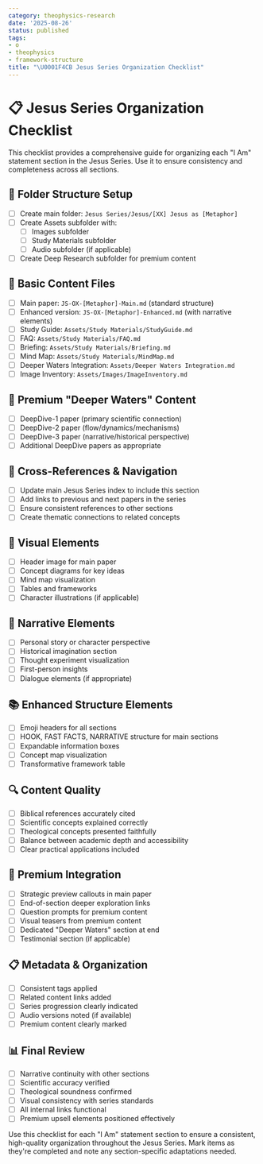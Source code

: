 ```yaml
---
category: theophysics-research
date: '2025-08-26'
status: published
tags:
- o
- theophysics
- framework-structure
title: "\U0001F4CB Jesus Series Organization Checklist"
---
```

   
# 📋 Jesus Series Organization Checklist   
   
This checklist provides a comprehensive guide for organizing each "I Am" statement section in the Jesus Series. Use it to ensure consistency and completeness across all sections.   
   
## 📁 Folder Structure Setup   
   
   
- [ ] Create main folder: `Jesus Series/Jesus/[XX] Jesus as [Metaphor]`   
- [ ] Create Assets subfolder with:   
  - [ ] Images subfolder   
  - [ ] Study Materials subfolder   
  - [ ] Audio subfolder (if applicable)   
- [ ] Create Deep Research subfolder for premium content   
   
## 📄 Basic Content Files   
   
   
- [ ] Main paper: `JS-OX-[Metaphor]-Main.md` (standard structure)   
- [ ] Enhanced version: `JS-OX-[Metaphor]-Enhanced.md` (with narrative elements)   
- [ ] Study Guide: `Assets/Study Materials/StudyGuide.md`   
- [ ] FAQ: `Assets/Study Materials/FAQ.md`   
- [ ] Briefing: `Assets/Study Materials/Briefing.md`   
- [ ] Mind Map: `Assets/Study Materials/MindMap.md`   
- [ ] Deeper Waters Integration: `Assets/Deeper Waters Integration.md`   
- [ ] Image Inventory: `Assets/Images/ImageInventory.md`   
   
## 🌊 Premium "Deeper Waters" Content   
   
   
- [ ] DeepDive-1 paper (primary scientific connection)   
- [ ] DeepDive-2 paper (flow/dynamics/mechanisms)   
- [ ] DeepDive-3 paper (narrative/historical perspective)   
- [ ] Additional DeepDive papers as appropriate   
   
## 🔄 Cross-References & Navigation   
   
   
- [ ] Update main Jesus Series index to include this section   
- [ ] Add links to previous and next papers in the series   
- [ ] Ensure consistent references to other sections   
- [ ] Create thematic connections to related concepts   
   
## 🎨 Visual Elements   
   
   
- [ ] Header image for main paper   
- [ ] Concept diagrams for key ideas   
- [ ] Mind map visualization   
- [ ] Tables and frameworks   
- [ ] Character illustrations (if applicable)   
   
## 🧠 Narrative Elements   
   
   
- [ ] Personal story or character perspective   
- [ ] Historical imagination section   
- [ ] Thought experiment visualization   
- [ ] First-person insights   
- [ ] Dialogue elements (if appropriate)   
   
## 📚 Enhanced Structure Elements   
   
   
- [ ] Emoji headers for all sections   
- [ ] HOOK, FAST FACTS, NARRATIVE structure for main sections   
- [ ] Expandable information boxes   
- [ ] Concept map visualization   
- [ ] Transformative framework table   
   
## 🔍 Content Quality   
   
   
- [ ] Biblical references accurately cited   
- [ ] Scientific concepts explained correctly   
- [ ] Theological concepts presented faithfully   
- [ ] Balance between academic depth and accessibility   
- [ ] Clear practical applications included   
   
## 🌟 Premium Integration   
   
   
- [ ] Strategic preview callouts in main paper   
- [ ] End-of-section deeper exploration links   
- [ ] Question prompts for premium content   
- [ ] Visual teasers from premium content   
- [ ] Dedicated "Deeper Waters" section at end   
- [ ] Testimonial section (if applicable)   
   
## 📋 Metadata & Organization   
   
   
- [ ] Consistent tags applied   
- [ ] Related content links added   
- [ ] Series progression clearly indicated   
- [ ] Audio versions noted (if available)   
- [ ] Premium content clearly marked   
   
## 📊 Final Review   
   
   
- [ ] Narrative continuity with other sections   
- [ ] Scientific accuracy verified   
- [ ] Theological soundness confirmed   
- [ ] Visual consistency with series standards   
- [ ] All internal links functional   
- [ ] Premium upsell elements positioned effectively   
   
Use this checklist for each "I Am" statement section to ensure a consistent, high-quality organization throughout the Jesus Series. Mark items as they're completed and note any section-specific adaptations needed.